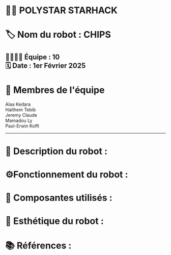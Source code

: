 # 🌟🤖 POLYSTAR STARHACK 

#  🏷️ Nom du robot :  CHIPS

## 👨‍💻👩‍💻 Équipe : 10 <br> 🗓️ Date : 1er Février 2025

# 👥 Membres de l'équipe <br>

Alaa Kedara <br>
Haithem Tebib <br>
Jeremy Claude <br>
Mamadou Ly <br>
Paul-Erwin Koffi



<hr style="border-color: #40E0D0; border-width: 5px;">


# 📄 Description du robot :

# ⚙️Fonctionnement du robot :

# 🧩 Composantes utilisés :

# 🎨 Esthétique du robot :

# 📚 Références :
